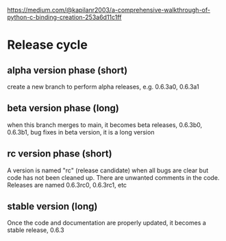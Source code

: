 https://medium.com/@kapilanr2003/a-comprehensive-walkthrough-of-python-c-binding-creation-253a6d11c1ff

# Release cycle

## alpha version phase (short)

create a new branch to perform alpha releases, e.g. 0.6.3a0, 0.6.3a1

## beta version phase (long)

when this branch merges to main, it becomes beta releases, 0.6.3b0, 0.6.3b1,
bug fixes in beta version, it is a long version

## rc version phase (short)

A version is named "rc" (release candidate) when all bugs are clear but code has not
been cleaned up. There are unwanted comments in the code.
Releases are named 0.6.3rc0, 0.6.3rc1, etc

## stable version (long)

Once the code and documentation are properly updated, it becomes a stable release, 0.6.3
